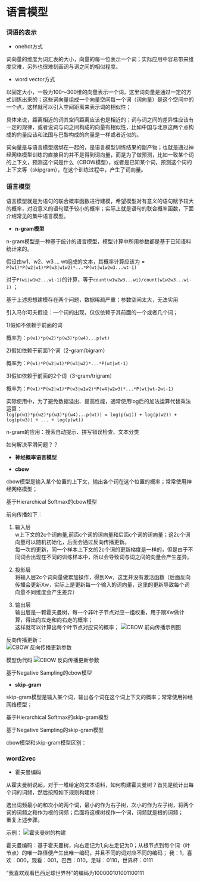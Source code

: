 语言模型
====
### 词语的表示 ###
- onehot方式

词向量的维度为词汇表的大小，向量的每一位表示一个词；实际应用中容易带来维度灾难，另外也很难刻画词与词之间的相似程度。
- word vector方式

以固定大小，一般为100～300维的向量表示一个词，这里词向量是通过一定的方式训练出来的；这些词向量组成一个向量空间每一个词（词向量）是这个空间中的一个点，这样就可以引入空间距离来表示词的相似性；

具体来说，距离相近的词其空间距离应该也是相近的；词与词之间的差异性应该有一定的规律，或者说词与词之间构成的向量有相似性，比如中国与北京这两个点构成的向量应该和法国与巴黎构成的向量是一样或者近似的。

词向量是与语言模型捆绑在一起的，是语言模型训练结果的副产物；也就是通过神经网络模型训练的直接目的并不是得到词向量，而是为了做预测，比如一致某个词的上下文，预测这个词是什么（CBOW模型），或者是已知某个词，预测这个词的上下文等（skipgram），在这个训练过程中，产生了词向量。

### 语言模型 ###

语言模型就是为语句的联合概率函数进行建模，希望模型对有意义的语句赋予较大的概率，对没意义的语句赋予较小的概率；实际上就是语句的联合概率函数，下面介绍常见的集中语言模型。

- **n-gram模型**

n-gram模型是一种基于统计的语言模型，模型计算中所用参数都是基于已知语料统计来的。

假设由w1、w2、w3 ... wt组成的文本，其概率计算应该为 = ```P(w1)*P(w2|w1)*P(w3|w1w2)*...*P(wt|w1w2w3...wt-1)```

对于```P(wi|w1w2...wi-1)```的计算，等于```count(w1w2w3...wi)/count(w1w2w3...wi-1)``` ；

基于上述思想建模存在两个问题，数据稀疏严重；参数空间太大，无法实用

引入马尔可夫假设：一个词的出现，仅仅依赖于其前面的一个或者几个词；

1)假如不依赖于前面的词

概率为：```p(w1)*p(w2)*p(w3)*p(w4)...p(wt)```

2)假如依赖于前面1个词（2-gram/bigram）

概率为：```P(w1)*P(w2|w1)*P(w3|w2)*...*P(wt|wt-1)```

3)假如依赖于前面的2个词（3-gram/trigram）

概率为：```P(w1)*P(w2|w1)*P(w3|w1w2)*P(w4|w2w3)*...*P(wt|wt-2wt-1)```

实际使用中，为了避免数据溢出、提高性能，通常使用log后的加法运算代替乘法运算：<br>
```log(p(w1)*p(w2)*p(w3)*p(w4)...p(wt)) = log(p(w1)) + log(p(w2)) + log(p(w3)) + ... + log(p(wt))```

n-gram的应用：搜索自动提示、拼写错误检查、文本分类

如何解决平滑问题？？

- **神经概率语言模型**


- **cbow**

cbow模型是输入某个位置的上下文，输出各个词在这个位置的概率；常常使用神经网络模型；

基于Hierarchical Softmax的cbow模型

前向传播如下：<br>
1) 输入层<br>
w上下文的2c个词向量,前面c个词的词向量和后面c个词的词向量；这2c个词向量可以随机初始化，后面会通过反向传播更新。<br>
每一次的更新，同一个样本上下文的2c个词的更新梯度是一样的，但是由于不同词会出现在不同的训练样本中，所以会导致词与词之间的向量会产生差异。

2) 投影层<br>
将输入层2c个词向量做累加操作，得到Xw，这里并没有激活函数（后面反向传播会更新Xw，实际上是更新每一个输入的词向量，这里的更新导致每个词向量不同维度会产生差异）

3) 输出层<br>
输出层是一颗霍夫曼树，每一个非叶子节点对应一组权重，用于跟Xw做计算，得出向左走和向右走的概率；<br>
这样就可以计算出每个叶节点对应词的概率；
![CBOW 前向传播示例图](/docs/ml/images/13-2.jpg)

反向传播更新：<br>
![CBOW 反向传播更新参数](/docs/ml/images/13-3.jpg)<br>

模型伪代码
![CBOW 反向传播更新参数](/docs/ml/images/13-4.jpg)


基于Negative Sampling的cbow模型

- **skip-gram**

skip-gram模型是输入某个词，输出各个词在这个词上下文的概率；常常使用神经网络模型；

基于Hierarchical Softmax的skip-gram模型

基于Negative Sampling的skip-gram模型

cbow模型和skip-gram模型区别：


### word2vec ###
- 霍夫曼编码

从霍夫曼树说起，对于一堆给定的文本语料，如何构建霍夫曼树？首先是统计出每个词的词频，然后按照如下规则构建树：

选出词频最小的和次小的两个词，最小的作为右子树，次小的作为左子树，将两个词的词频之和作为根的词频；后面将这棵树视作一个词，词频就是根的词频；<br>
重复上述步骤。

示例：
![霍夫曼树的构建](/docs/ml/images/13-1.jpg)

霍夫曼编码：基于霍夫曼树，向右走记为1,向左走记为0；从根节点到每个词（叶节点）的唯一路径便产生出唯一编码，并且不同的词对应不同的编码；
我：1，喜欢：000，观看：001，巴西：010，足球：0110，世界杯：0111

“我喜欢观看巴西足球世界杯”的编码为100000101001100111
